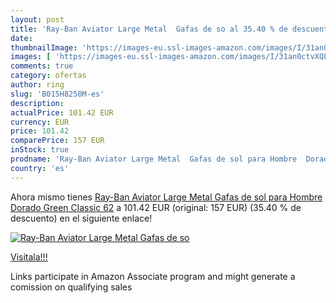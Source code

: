```yaml
---
layout: post
title: 'Ray-Ban Aviator Large Metal  Gafas de so al 35.40 % de descuento'
date: 
thumbnailImage: 'https://images-eu.ssl-images-amazon.com/images/I/31an0ctvXQL._SL200_.jpg'
images: [ 'https://images-eu.ssl-images-amazon.com/images/I/31an0ctvXQL._SL200_.jpg' ]
comments: true
category: ofertas
author: ring
slug: 'B015H8250M-es'
description:
actualPrice: 101.42 EUR
currency: EUR
price: 101.42
comparePrice: 157 EUR
inStock: true
prodname: 'Ray-Ban Aviator Large Metal  Gafas de sol para Hombre  Dorado  Green Classic   62'
country: 'es'
---
```


Ahora mismo tienes [Ray-Ban Aviator Large Metal  Gafas de sol para Hombre  Dorado  Green Classic   62](https://www.amazon.es/dp/B015H8250M/?tag=tolees-21) a 101.42 EUR (original: 157 EUR) (35.40 %  de descuento) en el siguiente enlace!

[![Ray-Ban Aviator Large Metal  Gafas de so](https://images-eu.ssl-images-amazon.com/images/I/31an0ctvXQL._SL200_.jpg)](https://www.amazon.es/dp/B015H8250M/?tag=tolees-21)

[Visítala!!!](https://www.amazon.es/dp/B015H8250M/?tag=tolees-21)

Links participate in Amazon Associate program and might generate a comission on qualifying sales
